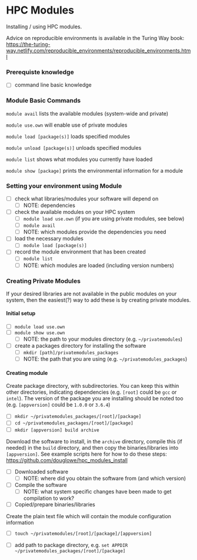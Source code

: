 # HPC Modules

Installing / using HPC modules.

Advice on reproducible environments is available in the Turing Way book: https://the-turing-way.netlify.com/reproducible_environments/reproducible_environments.html

### Prerequiste knowledge
- [ ] command line basic knowledge

### Module Basic Commands

`module avail` lists the available modules (system-wide and private)

`module use.own` will enable use of private modules

`module load [package(s)]` loads specified modules

`module unload [package(s)]` unloads specified modules

`module list` shows what modules you currently have loaded

`module show [package]` prints the environmental information for a module

### Setting your environment using Module

- [ ] check what libraries/modules your software will depend on
  - [ ] NOTE: dependencies
- [ ] check the available modules on your HPC system
  - [ ] `module load use.own` (if you are using private modules, see below)
  - [ ] `module avail`
  - [ ] NOTE: which modules provide the dependencies you need
- [ ] load the necessary modules
  - [ ] `module load [package(s)]`
- [ ] record the module environment that has been created
  - [ ] `module list`
  - [ ] NOTE: which modules are loaded (including version numbers)

### Creating Private Modules

If your desired libraries are not available in the public modules on your system, then the easiest(?) way to add these is by creating private modules.

#### Initial setup

- [ ] `module load use.own`
- [ ] `module show use.own`
  - [ ] NOTE: the path to your modules directory (e.g. `~/privatemodules`) 

- [ ] create a packages directory for installing the software
  - [ ] `mkdir [path]/privatemodules_packages`
  - [ ] NOTE: the path that you are using (e.g. `~/privatemodules_packages`)

#### Creating module

Create package directory, with subdirectories. You can keep this within other directories, indicating dependencies (e.g. `[root]` could be `gcc` or `intel`). The version of the package you are installing should be noted too (e.g. `[appversion]` could be `1.0.0` or `3.6.4`)

- [ ] `mkdir ~/privatemodules_packages/[root]/[package]`
- [ ] `cd ~/privatemodules_packages/[root]/[package]`
- [ ] `mkdir [appversion] build archive`

Download the software to install, in the `archive` directory, compile this (if needed) in the `build` directory, and then copy the binaries/libraries into `[appversion]`. See example scripts here for how to do these steps: https://github.com/douglowe/hpc_modules_install

- [ ] Downloaded software
  - [ ] NOTE: where did you obtain the software from (and which version)
- [ ] Compile the software
  - [ ] NOTE: what system specific changes have been made to get compilation to work?
- [ ] Copied/prepare binaries/libraries

Create the plain text file which will contain the module configuration information

- [ ] `touch ~/privatemodules/[root]/[package]/[appversion]`
- [ ] add path to package directory, e.g. `set APPDIR ~/privatemodules_packages/[root]/[package]`

